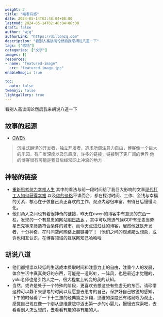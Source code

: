```yaml
---
weight: 2
title: "瞎看有感"
date: 2024-05-14T02:48:04+08:00
lastmod: 2024-05-14T02:48:04+08:00
draft: false
author: "wjg"
authorLink: "https://dillonzq.com"
description: "看别人高谈阔论然后我来胡说八道一下"
tags: ["感悟"]
categories: ["文字"]
images: []
resources:
- name: "featured-image"
  src: "featured-image.jpg"
enableEmoji: true

toc:
  auto: false
twemoji: false
lightgallery: true
---
```

看别人高谈阔论然后我来胡说八道一下
<!--more-->
## 故事的起源
-  [OWEN](https://www.owenyoung.com/)
> 沉浸式翻译的开发者，独立开发者，追求所谓注意力自由，博客像一个巨大的乐园，有广度深度以及乐趣度，许多的链接，链接到了更广阔的世界
   他的博客很有可能是我日后经常网上冲浪的地方

## 神秘的链接
- [重新思考何为幸福人生](https://www.owenyoung.com/blog/money/) 其中的看法与前一段时间给了我巨大影响的文章[现代打工人如何获得幸福](https://sspai.com/post/86697) 以及[你的价格](https://1q43.blog/post/820)不谋而合，都在探讨时间、工作、金钱与幸福的关系，核心在于做自己真正喜欢的工作，观点内容很丰富，有待日后慢慢消化。
- 他们两人之间也有着很神奇的链接，昨天在owen的博客中有意思的东西一栏，发现的一个有意思的网站[明日故乡](https://guxiang.app/) ，其中可以筛选气候GDP有无麦当劳星巴克等来筛选符合条件的城市，而今天点进虹线的博客，居然他就是开发者，十分神奇，在时间空间网络上超链接了！（他们之间的观点那么想象，或许也相互认识，在博客领域的互联网知己哈哈哈
## 胡说八道
- 他们都推崇以较低的生活成本换取时间和注意力上的自由，注重个人的发展，体会生活中真真美好的东西，可能是一道彩虹，一阵风，也是最近才觉醒的，yoki老师也是引路人之一，很大程度上转变的我的认知。
- 当然，或许是处于一个特殊的阶段，更喜欢去想这些有些虚无的东西，请珍惜这种可以静下来思考的时间以及愿意去思考的自己，保护好自己敏锐的感知，下午的时候看了一下十三邀的经典篇之罗翔，思维的深度还有格局叹为观止，感觉自己现在像一个刚从思维朦胧中迈出第一步的小婴儿，慢慢去探索吧，去看看别人怎么想的，去看看有趣的事有趣的人。